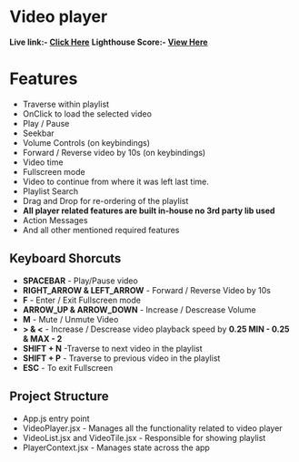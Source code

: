 # Video player

**Live link:- [Click Here](https://kaleidoscopic-faun-0f2f0f.netlify.app/)**
**Lighthouse Score:- [View Here](./lighthouses_report.html)**

# Features

- Traverse within playlist
- OnClick to load the selected video
- Play / Pause
- Seekbar
- Volume Controls (on keybindings)
- Forward / Reverse video by 10s (on keybindings)
- Video time
- Fullscreen mode
- Video to continue from where it was left last time.
- Playlist Search
- Drag and Drop for re-ordering of the playlist
- **All player related features are built in-house no 3rd party lib used**
- Action Messages
- And all other mentioned required features

## Keyboard Shorcuts

- **SPACEBAR** - Play/Pause video
- **RIGHT_ARROW & LEFT_ARROW** - Forward / Reverse Video by 10s
- **F** - Enter / Exit Fullscreen mode
- **ARROW_UP & ARROW_DOWN** - Increase / Descrease Volume
- **M** - Mute / Unmute Video
- **\> & <** - Increase / Descrease video playback speed by **0.25 MIN - 0.25 & MAX - 2**
- **SHIFT + N** -Traverse to next video in the playlist
- **SHIFT + P** - Traverse to previous video in the playlist
- **ESC** - To exit Fullscreen

## Project Structure

- App.js entry point
- VideoPlayer.jsx - Manages all the functionality related to video player
- VideoList.jsx and VideoTile.jsx - Responsible for showing playlist
- PlayerContext.jsx - Manages state across the app
